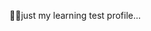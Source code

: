 🎉🎉just my learning test profile...

<!---
pranav387/pranav387 is a ✨ special ✨ repository because its `README.md` (this file) appears on your GitHub profile.
You can click the Preview link to take a look at your changes.
--->
